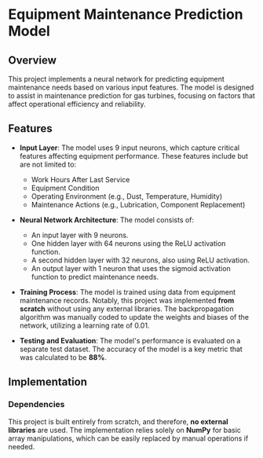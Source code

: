 # Equipment Maintenance Prediction Model

## Overview

This project implements a neural network for predicting equipment maintenance needs based on various input features. The model is designed to assist in maintenance prediction for gas turbines, focusing on factors that affect operational efficiency and reliability.

## Features

- **Input Layer**: The model uses 9 input neurons, which capture critical features affecting equipment performance. These features include but are not limited to:
  - Work Hours After Last Service
  - Equipment Condition
  - Operating Environment (e.g., Dust, Temperature, Humidity)
  - Maintenance Actions (e.g., Lubrication, Component Replacement)

- **Neural Network Architecture**: The model consists of:
  - An input layer with 9 neurons.
  - One hidden layer with 64 neurons using the ReLU activation function.
  - A second hidden layer with 32 neurons, also using ReLU activation.
  - An output layer with 1 neuron that uses the sigmoid activation function to predict maintenance needs.

- **Training Process**: The model is trained using data from equipment maintenance records. Notably, this project was implemented **from scratch** without using any external libraries. The backpropagation algorithm was manually coded to update the weights and biases of the network, utilizing a learning rate of 0.01.

- **Testing and Evaluation**: The model's performance is evaluated on a separate test dataset. The accuracy of the model is a key metric that was calculated to be **88%**.

## Implementation

### Dependencies
This project is built entirely from scratch, and therefore, **no external libraries** are used. The implementation relies solely on **NumPy** for basic array manipulations, which can be easily replaced by manual operations if needed.
